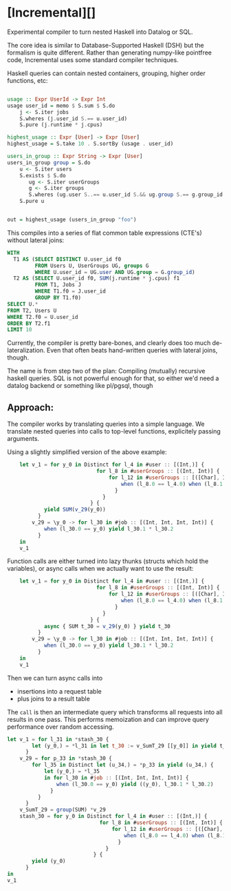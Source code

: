 # [Incremental][]

Experimental compiler to turn nested Haskell into Datalog or SQL.


The core idea is similar to Database-Supported Haskell (DSH) but the formalism is quite different. Rather than generating numpy-like pointfree code, Incremental uses some standard compiler techniques.



Haskell queries can contain nested containers, grouping, higher order functions, etc:

```Haskell

usage :: Expr UserId -> Expr Int
usage user_id = memo $ S.sum $ S.do
    j <- S.iter jobs
    S.wheres (j.user_id S.== u.user_id)
    S.pure (j.runtime * j.cpus)

highest_usage :: Expr [User] -> Expr [User]
highest_usage = S.take 10 . S.sortBy (usage . user_id)

users_in_group :: Expr String -> Expr [User]
users_in_group group = S.do
    u <- S.iter users
    S.exists $ S.do
       ug <- S.iter userGroups
       g <- S.iter groups
       S.wheres (ug.user S..== u.user_id S.&& ug.group S.== g.group_id S.&& g.group_name == group)
    S.pure u


out = highest_usage (users_in_group "foo")
```



This compiles into a series of flat common table expressions (CTE's)  without lateral joins:

```SQL
WITH
  T1 AS (SELECT DISTINCT U.user_id f0
         FROM Users U, UserGroups UG, groups G
         WHERE U.user_id = UG.user AND UG.group = G.group_id)
  T2 AS (SELECT U.user_id f0, SUM(j.runtime * j.cpus) f1
         FROM T1, Jobs J
         WHERE T1.f0 = J.user_id
         GROUP BY T1.f0)
SELECT U.*
FROM T2, Users U
WHERE T2.f0 = U.user_id
ORDER BY T2.f1
LIMIT 10
```

Currently, the compiler is pretty bare-bones, and clearly does too much de-lateralization. Even that often beats hand-written queries with lateral joins, though.


The name is from step two of the plan: Compiling (mutually) recursive haskell queries. SQL is not powerful enough for that, so either we'd need a datalog backend or something like pl/pgsql, though


## Approach:


The compiler works by translating queries into a simple language. We translate nested queries into calls to top-level functions, explicitely passing arguments.

Using a slightly simplified version of the above example:


```javascript
    let v_1 = for y_0 in Distinct for l_4 in #user :: [(Int,)] {
                             for l_8 in #userGroups :: [(Int, Int)] {
                                 for l_12 in #userGroups :: [([Char], Int)] {
                                     when (l_8.0 == l_4.0) when (l_8.1 == l_12.1) when ("mygroup" == l_12.0) yield l_4.0
                                   }
                               }
                           } {
            yield SUM(v_29(y_0))
          }
        v_29 = \y_0 -> for l_30 in #job :: [(Int, Int, Int, Int)] {
            when (l_30.0 == y_0) yield l_30.1 * l_30.2
          }
    in
    v_1
```

Function calls are either turned into lazy thunks (structs which hold the variables), or async calls when we actually want to use the result:

```javascript
    let v_1 = for y_0 in Distinct for l_4 in #user :: [(Int,)] {
                             for l_8 in #userGroups :: [(Int, Int)] {
                                 for l_12 in #userGroups :: [([Char], Int)] {
                                     when (l_8.0 == l_4.0) when (l_8.1 == l_12.1) when ("mygroup" == l_12.0) yield l_4.0
                                   }
                               }
                           } {
            async { SUM t_30 = v_29(y_0) } yield t_30
          }
        v_29 = \y_0 -> for l_30 in #job :: [(Int, Int, Int, Int)] {
            when (l_30.0 == y_0) yield l_30.1 * l_30.2
          }
    in
    v_1
```

Then we can turn async calls into

- insertions into a request table
- plus joins to a result table

The `call` is then an intermediate query which transforms all requests into all results in one pass. This performs memoization and can improve query performance over random accessing.

```javascript
let v_1 = for l_31 in *stash_30 {
        let (y_0,) = *l_31 in let t_30 := v_SumT_29 [[y_0]] in yield t_30
      }
    v_29 = for p_33 in *stash_30 {
        for l_35 in Distinct let (u_34,) = *p_33 in yield (u_34,) {
            let (y_0,) = *l_35
            in for l_30 in #job :: [(Int, Int, Int, Int)] {
                when (l_30.0 == y_0) yield ((y_0), l_30.1 * l_30.2)
              }
          }
      }
    v_SumT_29 = group(SUM) *v_29
    stash_30 = for y_0 in Distinct for l_4 in #user :: [(Int,)] {
                              for l_8 in #userGroups :: [(Int, Int)] {
                                  for l_12 in #userGroups :: [([Char], Int)] {
                                      when (l_8.0 == l_4.0) when (l_8.1 == l_12.1) when ("mygroup" == l_12.0) yield l_4.0
                                    }
                                }
                            } {
        yield (y_0)
      }
in
v_1
```
